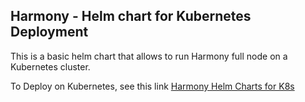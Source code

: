 ## Harmony - Helm chart for Kubernetes Deployment

This is a basic helm chart that allows to run Harmony full node on a Kubernetes cluster.

To Deploy on Kubernetes, see this link  [Harmony Helm Charts for K8s](https://github.com/threefoldfoundation/blockchain_partners/tree/master/Harmony/helm)
